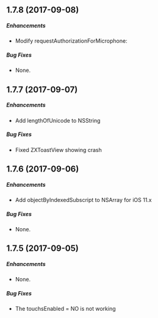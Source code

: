 ## 1.7.8 (2017-09-08)

##### Enhancements

* Modify requestAuthorizationForMicrophone:

##### Bug Fixes

* None.

## 1.7.7 (2017-09-07)

##### Enhancements

* Add lengthOfUnicode to NSString

##### Bug Fixes

* Fixed ZXToastView showing crash

## 1.7.6 (2017-09-06)

##### Enhancements

* Add objectByIndexedSubscript to NSArray for iOS 11.x

##### Bug Fixes

* None.

## 1.7.5 (2017-09-05)

##### Enhancements

* None.

##### Bug Fixes

* The touchsEnabled = NO is not working